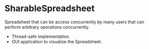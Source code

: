 # SharableSpreadsheet

Spreadsheet that can be access concurrently by many users that can perform arbitrary operations concurrently. 
* Thread-safe implementation.
* GUI application to visualize the Spreadsheet.
